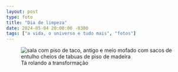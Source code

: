 ```yaml
---
layout: post
type: foto
title: "Dia de limpeza"
date: 2024-05-04 20:00:00 -0300
tags: ["a vida, o universo e tudo mais", "fotos"]
---
```

<figure class="gallery">
<img src="{{ site.baseurl }}/assets/fotos/2024/05/IMG_20240504_183344.jpg" alt="sala com piso de taco, antigo e meio mofado com sacos de entulho cheios de tabuas de piso de madeira" title="A limpeza passou por aqui">
<figcaption>Tá rolando a transformação</figcaption>
</figure>